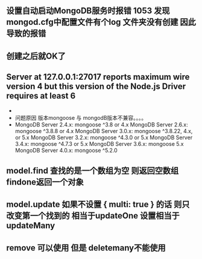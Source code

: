 ## 设置自动启动MongoDB服务时报错 1053 发现 mongod.cfg中配置文件有个log 文件夹没有创建 因此导致的报错 
## 创建之后就OK了

## Server at 127.0.0.1:27017 reports maximum wire version 4 but this version of the Node.js Driver requires at least 6
- [](https://segmentfault.com/q/1010000020032485)
- 问题原因 版本mongoose 与 mongodB版本不兼容。。。。
- MongoDB Server 2.4.x: mongoose ^3.8 or 4.x
	MongoDB Server 2.6.x: mongoose ^3.8.8 or 4.x
	MongoDB Server 3.0.x: mongoose ^3.8.22, 4.x, or 5.x
	MongoDB Server 3.2.x: mongoose ^4.3.0 or 5.x
	MongoDB Server 3.4.x: mongoose ^4.7.3 or 5.x
	MongoDB Server 3.6.x: mongoose 5.x
	MongoDB Server 4.0.x: mongoose ^5.2.0
	
	
## model.find  查找的是一个数组为空 则返回空数组  findone返回一个对象 
## model.update  如果不设置 { multi: true } 的话 则只改变第一个找到的 相当于updateOne 设置相当于updateMany

## remove 可以使用 但是 deletemany不能使用